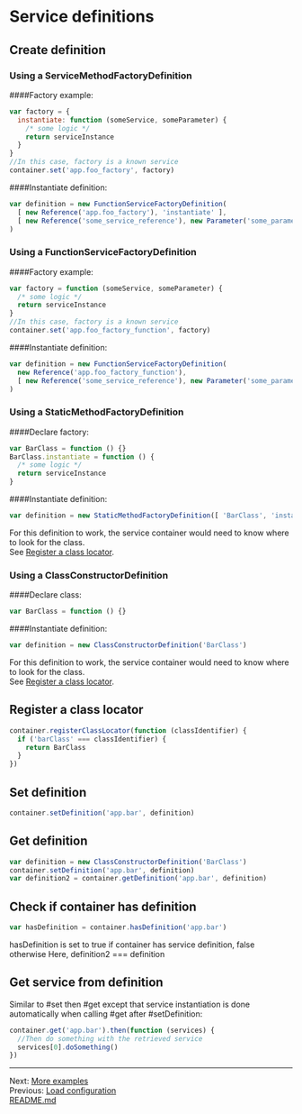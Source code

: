 # Service definitions
## Create definition
### Using a ServiceMethodFactoryDefinition
####Factory example:
```js
var factory = {
  instantiate: function (someService, someParameter) {
    /* some logic */
    return serviceInstance
  }
}
//In this case, factory is a known service
container.set('app.foo_factory', factory)
```
####Instantiate definition:
```js
var definition = new FunctionServiceFactoryDefinition(
  [ new Reference('app.foo_factory'), 'instantiate' ],
  [ new Reference('some_service_reference'), new Parameter('some_parameter') ]
)
```
### Using a FunctionServiceFactoryDefinition
####Factory example:
```js
var factory = function (someService, someParameter) {
  /* some logic */
  return serviceInstance
}
//In this case, factory is a known service
container.set('app.foo_factory_function', factory)
```
####Instantiate definition:
```js
var definition = new FunctionServiceFactoryDefinition(
  new Reference('app.foo_factory_function'),
  [ new Reference('some_service_reference'), new Parameter('some_parameter') ]
)
```
### Using a StaticMethodFactoryDefinition
####Declare factory:
```js
var BarClass = function () {}
BarClass.instantiate = function () {
  /* some logic */
  return serviceInstance
}
```
####Instantiate definition:
```js
var definition = new StaticMethodFactoryDefinition([ 'BarClass', 'instantiate' ])
```
For this definition to work, the service container would need to know where to look for the class.
<br />
See [Register a class locator](#register-a-class-locator).
### Using a ClassConstructorDefinition
####Declare class:
```js
var BarClass = function () {}
```
####Instantiate definition:
```js
var definition = new ClassConstructorDefinition('BarClass')
```
For this definition to work, the service container would need to know where to look for the class.
<br />
See [Register a class locator](#register-a-class-locator).
## Register a class locator
```js
container.registerClassLocator(function (classIdentifier) {
  if ('barClass' === classIdentifier) {
    return BarClass
  }
})
```
## Set definition
```js
container.setDefinition('app.bar', definition)
```
## Get definition
```js
var definition = new ClassConstructorDefinition('BarClass')
container.setDefinition('app.bar', definition)
var definition2 = container.getDefinition('app.bar', definition)
```
## Check if container has definition
```js
var hasDefinition = container.hasDefinition('app.bar')
```
hasDefinition is set to true if container has service definition, false otherwise
Here, definition2 === definition
## Get service from definition
Similar to #set then #get except that service instantiation is done automatically when calling #get after #setDefinition:
```js
container.get('app.bar').then(function (services) {
  //Then do something with the retrieved service
  services[0].doSomething()
})
```

<hr />

Next: [More examples](more-examples.md)
<br />
Previous: [Load configuration](load-configuration.md)
<br />
[README.md](../README.md)
